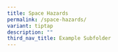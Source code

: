 ```yaml
---
title: Space Hazards
permalink: /space-hazards/
variant: tiptap
description: ""
third_nav_title: Example Subfolder
---
```

